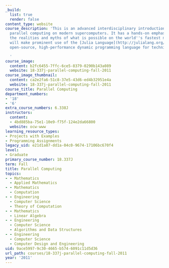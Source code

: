 ```yaml
---
_build:
  list: true
  render: false
content_type: website
course_description: 'This is an advanced interdisciplinary introduction to applied
  parallel computing on modern supercomputers. It has a hands-on emphasis on understanding
  the realities and myths of what is possible on the world''s fastest machines. We
  will make prominent use of the [Julia Language](http://julialang.org/), a free,
  open-source, high-performance dynamic programming language for technical computing.

  '
course_image:
  content: b2fc6455-7ffc-6ce5-8379-0290b143a089
  website: 18-337j-parallel-computing-fall-2011
course_image_thumbnail:
  content: ca2e2fa6-51c8-37e5-43d6-ed4b32951e4a
  website: 18-337j-parallel-computing-fall-2011
course_title: Parallel Computing
department_numbers:
- '18'
- '6'
extra_course_numbers: 6.338J
instructors:
  content:
  - 4bd885ba-75e1-10e9-f75f-124e2da66800
  website: ocw-www
learning_resource_types:
- Projects with Examples
- Programming Assignments
legacy_uid: e21d1a87-dd1a-04c0-9674-17106bc670f4
level:
- Graduate
primary_course_number: 18.337J
term: Fall
title: Parallel Computing
topics:
- - Mathematics
  - Applied Mathematics
- - Mathematics
  - Computation
- - Engineering
  - Computer Science
  - Theory of Computation
- - Mathematics
  - Linear Algebra
- - Engineering
  - Computer Science
  - Algorithms and Data Structures
- - Engineering
  - Computer Science
  - Computer Design and Engineering
uid: 9ace5997-9c30-4665-b574-6091c11d5d36
url_path: courses/18-337j-parallel-computing-fall-2011
year: '2011'
---
```

